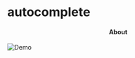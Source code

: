 # autocomplete
<h4 align="center">About</h4>

![Demo](https://github.com/4yerik/images/blob/master/projects/search.gif?raw=true)

